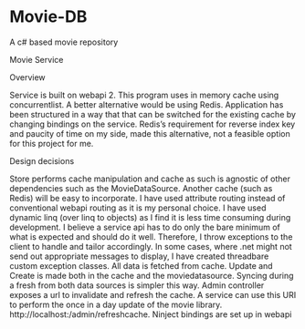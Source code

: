 # Movie-DB
A c# based movie repository


Movie Service

Overview

Service is built on webapi 2. This program uses in memory cache using concurrentlist. A better alternative would be using Redis. Application has been structured in a way that that can be switched for the existing cache by changing bindings on the service.  Redis’s requirement for reverse index key and paucity of time on my side, made this alternative, not a feasible option for this project for me. 

Design decisions

Store performs cache manipulation and cache as such is agnostic of other dependencies such as the MovieDataSource. Another cache (such as Redis) will be easy to incorporate. 
I have used attribute routing instead of conventional webapi routing as it is my personal choice. 
I have used dynamic linq (over linq to objects) as I find it is less time consuming during development.
I believe a service api has to do only the bare minimum of what is expected and should do it well. Therefore, I throw exceptions to the client to handle and tailor accordingly. In some cases, where .net might not send out appropriate messages to display, I have created threadbare custom exception classes.
All data is fetched from cache. Update and Create is made both in the cache and the moviedatasource. Syncing during a fresh from both data sources is simpler this way.
Admin controller exposes a url to invalidate and refresh the cache. A service can use this URI to perform the once in a day update of the movie library. http://localhost:<port>/admin/refreshcache. 
Ninject bindings are set up in webapi
